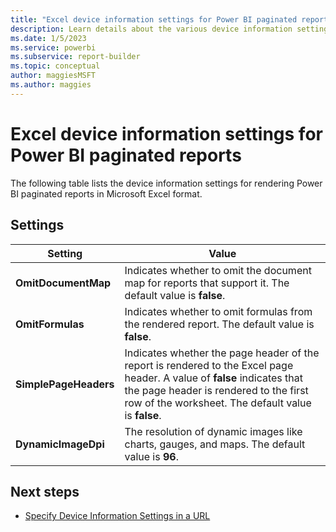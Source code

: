 ```yaml
---
title: "Excel device information settings for Power BI paginated reports"
description: Learn details about the various device information settings for rendering Power BI paginated reports in Microsoft Excel format.
ms.date: 1/5/2023
ms.service: powerbi
ms.subservice: report-builder
ms.topic: conceptual
author: maggiesMSFT
ms.author: maggies
---
```


# Excel device information settings for Power BI paginated reports
  The following table lists the device information settings for rendering Power BI paginated reports in Microsoft Excel format.  

## Settings 

|Setting|Value|  
|-------------|-----------|  
|**OmitDocumentMap**|Indicates whether to omit the document map for reports that support it. The default value is **false**.|  
|**OmitFormulas**|Indicates whether to omit formulas from the rendered report. The default value is **false**.|  
|**SimplePageHeaders**|Indicates whether the page header of the report is rendered to the Excel page header. A value of **false** indicates that the page header is rendered to the first row of the worksheet. The default value is **false**.|  
|**DynamicImageDpi**|The resolution of dynamic images like charts, gauges, and maps. The default value is **96**.|  

## Next steps

- [Specify Device Information Settings in a URL](/sql/reporting-services/specify-device-information-settings-in-a-url)
